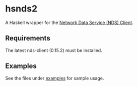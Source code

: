 hsnds2
======

A Haskell wrapper for the [Network Data Service (NDS) Client](https://wiki.ligo.org/DASWG/NDSClient).

Requirements
------------
The latest nds-client (0.15.2) must be installed.

Examples
--------
See the files under [examples](examples/) for sample usage.
